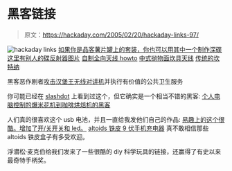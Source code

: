 # 黑客链接

> 原文：<https://hackaday.com/2005/02/20/hackaday-links-97/>

![hackaday links](img/576d446cfd55998dc457a313fbc46a06.png)
[如果你是品客薯片罐上的套装，你也可以用其中一个制作深碟](http://www.dslreports.com/forum/remark,4495753%7Eroot=dslalt%7Emode=flat)
[这里有别人的碟反射器图片](http://www.freeantennas.com/projects/template/gallery/)
[自制全向天线 howto](http://wireless.gumph.org/articles/homemadeomni.html)
[中式抛物面炊具天线](http://www.hackaday.com/entry/6177520217552720/)
[传统的坎特纳](http://www.turnpoint.net/wireless/cantennahowto.html)

黑客恶作剧者[攻击汉堡王无线对讲机](http://www.silicon.com/software/security/0,39024655,39117752,00.htm)并执行有价值的公共卫生服务

你可能已经在 [slashdot](http://slashdot.org/article.pl?sid=05/02/19/1916217&tid=222&tid=159&tid=1) 上看到过这个，但它确实是一个相当不错的黑客:
[个人电脑控制的爆米花机到咖啡烘焙机的黑客](http://home.columbus.rr.com/thegramilas/coffee/roaster.html)

人们真的很喜欢这个 usb 电池，并且一直给我发他们自己的作品:
[易趣上的这个很酷。增加了开/关开关和 led。](http://cgi.ebay.com/ws/eBayISAPI.dll?ViewItem&rd=1&item=5753357865&ssPageName=STRK:MESE:IT) [altoids 铁皮 9 伏手机充电器](http://www.retechnologies.org/news.php?extend.30)
真不敢相信那些 altoids 铁皮盒子有多受欢迎。

浮潜松·麦克伯给我们发来了一些很酷的 diy 科学玩具的链接，还赢得了有史以来最奇特手柄奖。